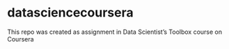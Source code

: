 # datasciencecoursera

This repo was created as assignment in  Data Scientist’s Toolbox course on Coursera
